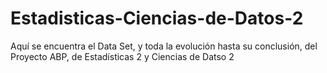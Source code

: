 # Estadisticas-Ciencias-de-Datos-2
Aquí se encuentra el Data Set, y toda la evolución hasta su conclusión, del Proyecto ABP, de Estadísticas 2 y Ciencias de Datso 2
